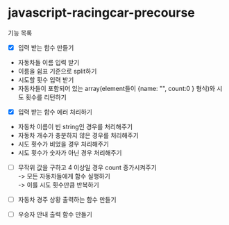 # javascript-racingcar-precourse

기능 목록

- [x] 입력 받는 함수 만들기

- 자동차들 이름 입력 받기
- 이름을 쉼표 기준으로 split하기
- 시도할 횟수 입력 받기
- 자동차들이 포함되어 있는 array(element들이 {name: "", count:0 } 형식)와 시도 횟수를 리턴하기

- [x] 입력 받는 함수 에러 처리하기
- 자동차 이름이 빈 string인 경우를 처리해주기
- 자동차 개수가 충분하지 않은 경우를 처리해주기
- 시도 횟수가 비었을 경우 처리해주기
- 시도 횟수가 숫자가 아닌 경우 처리해주기

- [ ] 무작위 값을 구하고 4 이상일 경우 count 증가시켜주기  
       -> 모든 자동차들에게 함수 실행하기  
       -> 이를 시도 횟수만큼 반복하기

- [ ] 자동차 경주 상황 출력하는 함수 만들기

- [ ] 우승자 안내 출력 함수 만들기
